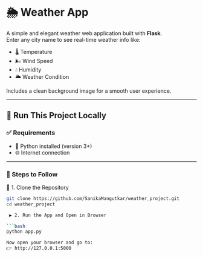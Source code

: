 # 🌦️ Weather App

A simple and elegant weather web application built with **Flask**.  
Enter any city name to see real-time weather info like:

- 🌡️ Temperature  
- 🌬️ Wind Speed  
- 💧 Humidity  
- 🌥️ Weather Condition  

Includes a clean background image for a smooth user experience.

---

## 🚀 Run This Project Locally

### ✅ Requirements

- 🐍 Python installed (version 3+)
- 🌐 Internet connection

---

### 🧾 Steps to Follow

📁 1. Clone the Repository

```bash
git clone https://github.com/SanikaMangutkar/weather_project.git
cd weather_project

 ▶️ 2. Run the App and Open in Browser

```bash
python app.py

Now open your browser and go to:
👉 http://127.0.0.1:5000
